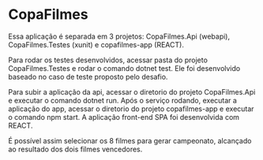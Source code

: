# CopaFilmes

Essa aplicação é separada em 3 projetos: CopaFilmes.Api (webapi), CopaFilmes.Testes (xunit) e copafilmes-app (REACT). 

Para rodar os testes desenvolvidos, acessar pasta do projeto CopaFilmes.Testes e rodar o comando dotnet test. Ele foi desenvolvido
baseado no caso de teste proposto pelo desafio.

Para subir a aplicação da api, acessar o diretorio do projeto CopaFilmes.Api e executar o comando dotnet run. Após o 
serviço rodando, executar a aplicação do app, acessar o diretorio do projeto copafilmes-app e executar o comando npm start.
A aplicação front-end SPA foi desenvolvida com REACT.

É possível assim selecionar os 8 filmes para gerar campeonato, alcançado ao resultado dos dois filmes vencedores.
